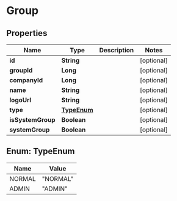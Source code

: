

# Group


## Properties

| Name | Type | Description | Notes |
|------------ | ------------- | ------------- | -------------|
|**id** | **String** |  |  [optional] |
|**groupId** | **Long** |  |  [optional] |
|**companyId** | **Long** |  |  [optional] |
|**name** | **String** |  |  [optional] |
|**logoUrl** | **String** |  |  [optional] |
|**type** | [**TypeEnum**](#TypeEnum) |  |  [optional] |
|**isSystemGroup** | **Boolean** |  |  [optional] |
|**systemGroup** | **Boolean** |  |  [optional] |



## Enum: TypeEnum

| Name | Value |
|---- | -----|
| NORMAL | &quot;NORMAL&quot; |
| ADMIN | &quot;ADMIN&quot; |



